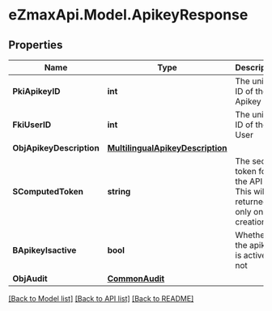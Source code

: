 
# eZmaxApi.Model.ApikeyResponse

## Properties

Name | Type | Description | Notes
------------ | ------------- | ------------- | -------------
**PkiApikeyID** | **int** | The unique ID of the Apikey | 
**FkiUserID** | **int** | The unique ID of the User | 
**ObjApikeyDescription** | [**MultilingualApikeyDescription**](MultilingualApikeyDescription.md) |  | 
**SComputedToken** | **string** | The secret token for the API key.  This will be returned only on creation. | [optional] 
**BApikeyIsactive** | **bool** | Whether the apikey is active or not | 
**ObjAudit** | [**CommonAudit**](CommonAudit.md) |  | 

[[Back to Model list]](../README.md#documentation-for-models)
[[Back to API list]](../README.md#documentation-for-api-endpoints)
[[Back to README]](../README.md)

